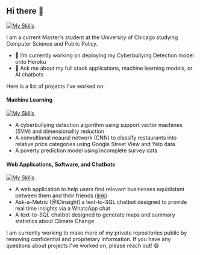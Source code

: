 ## Hi there 👋
[![My Skills](https://skillicons.dev/icons?i=python,go,r,js)](https://skillicons.dev)

I am a current Master's student at the University of Chicago studying Computer Science and Public Policy.
<!--
**gregthemitch/gregthemitch** is a ✨ _special_ ✨ repository because its `README.md` (this file) appears on your GitHub profile.

Here are some ideas to get you started:

- 🔭 I’m currently working on ...
- 🌱 I’m currently learning ...
- 👯 I’m looking to collaborate on ...
- 🤔 I’m looking for help with ...
- 💬 Ask me about ...
- 📫 How to reach me: ...
- 😄 Pronouns: ...
- ⚡ Fun fact: ...
-->

- 🔭 I’m currently working on deploying my Cyberbullying Detection model onto Heroku
- 💬 Ask me about my full stack applications, machine learning models, or AI chatbots

Here is a list of projects I've worked on:

#### Machine Learning
[![My Skills](https://skillicons.dev/icons?i=sklearn,tensorflow,pytorch)](https://skillicons.dev)
- A cyberbullying detection algorithm using support vector machines (SVM) and dimensionality reduction
- A convultional neaural network (CNN) to classify restaurants into relative price categories using Google Street View and Yelp data
- A poverty prediction model using incomplete survey data

#### Web Applications, Software, and Chatbots
[![My Skills](https://skillicons.dev/icons?i=fastapi,flask,html,css,postgres,sqlite,heroku)](https://skillicons.dev)
- A web application to help users find relevant businesses equidistant between them and their friends ([link](https://github.com/gregthemitch/halfway-search-public))
- Ask-a-Metric (@IDinsight) a text-to-SQL chatbot designed to provide real time insights via a WhatsApp chat
- A text-to-SQL chatbot designed to generate maps and summary statistics about Climate Change

I am currently working to make more of my private repositories public by removing confidential and proprietary information. If you have any questions about projects I've worked on, please reach out! 😄
